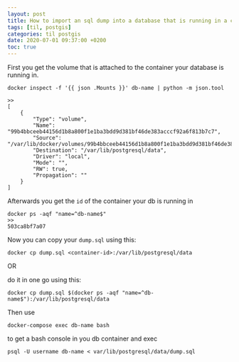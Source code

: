 ```yaml
---
layout: post
title: How to import an sql dump into a database that is running in a container
tags: [til, postgis]
categories: til postgis
date: 2020-07-01 09:37:00 +0200
toc: true
---
```


First you get the volume that is attached to the container your database is running in.

```
docker inspect -f '{{ json .Mounts }}' db-name | python -m json.tool

>>
[
    {
        "Type": "volume",
        "Name": "99b4bbceeb44156d1b8a800f1e1ba3bdd9d381bf46de383acccf92a6f813b7c7",
        "Source": "/var/lib/docker/volumes/99b4bbceeb44156d1b8a800f1e1ba3bdd9d381bf46de383acccf92a6f813b7c7/_data",
        "Destination": "/var/lib/postgresql/data",
        "Driver": "local",
        "Mode": "",
        "RW": true,
        "Propagation": ""
    }
]
```

Afterwards you get the `id` of the container your db is running in

```
docker ps -aqf "name=^db-name$"
>> 
503ca8bf7a07
```

Now you can copy your `dump.sql` using this:

```
docker cp dump.sql <container-id>:/var/lib/postgresql/data
```

OR

do it in one go using this:

```
docker cp dump.sql $(docker ps -aqf "name=^db-name$"):/var/lib/postgresql/data
```

Then use 

```
docker-compose exec db-name bash
```

to get a bash console in you db container and exec 

```
psql -U username db-name < var/lib/postgresql/data/dump.sql
```